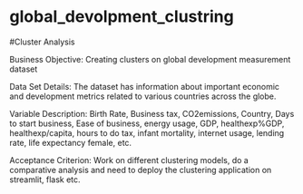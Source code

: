 # global_devolpment_clustring
#Cluster Analysis

Business Objective: Creating clusters on global development measurement dataset

Data Set Details:
The dataset has information about important economic and development metrics related to various countries across the globe.

Variable Description:
Birth Rate, Business tax, CO2emissions, Country, Days to start business, Ease of business, energy usage, GDP, healthexp%GDP, healthexp/capita, hours to do tax, infant mortality, internet usage, lending rate, life expectancy female, etc.

Acceptance Criterion: 
Work on different clustering models, do a comparative analysis and need to deploy the clustering application on streamlit, flask etc.

